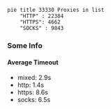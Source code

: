 
```mermaid
pie title 33330 Proxies in list
    "HTTP" : 22384
    "HTTPS": 4662
    "SOCKS" : 9843
```

### Some Info
#### Average Timeout

- mixed: 2.9s
- http: 1.4s
- https: 8.6s
- socks: 6.5s